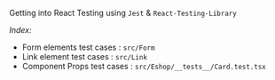 Getting into React Testing using `Jest` & `React-Testing-Library`

_Index:_

- Form elements test cases : `src/Form`
- Link element test cases : `src/Link`
- Component Props test cases : `src/Eshop/__tests__/Card.test.tsx`
